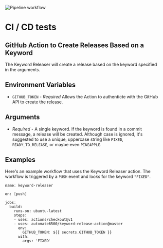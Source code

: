 ![Pipeline workflow](https://github.com/danvargg/ci_cd/actions/workflows/pipeline.yml/badge.svg)

# CI / CD tests

## GitHub Action to Create Releases Based on a Keyword

The Keyword Releaser will create a release based on the keyword specified in the arguments.

## Environment Variables

- `GITHUB_TOKEN` - _Required_ Allows the Action to authenticte with the GitHub API to create the release.

## Arguments

- _Required_ - A single keyword. If the keyword is found in a commit message, a release will be created. Although case
  is ignored, it's suggested to use a unique, uppercase string like `FIXED`, `READY_TO_RELEASE`, or maybe
  even `PINEAPPLE`.

## Examples

Here's an example workflow that uses the Keyword Releaser action. The workflow is triggered by a `PUSH` event and looks
for the keyword `"FIXED"`.

```
name: keyword-releaser

on: [push]

jobs:
  build:
    runs-on: ubuntu-latest
    steps:
    - uses: actions/checkout@v1
    - uses: automate6500/keyword-release-action@master
      env:
        GITHUB_TOKEN: ${{ secrets.GITHUB_TOKEN }}
      with:
        args: 'FIXED'
```
